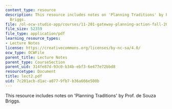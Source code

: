 ```yaml
---
content_type: resource
description: This resource includes notes on 'Planning Traditions' by Prof. de Souza
  Briggs.
file: /ol-ocw-studio-app/courses/11-201-gateway-planning-action-fall-2005/7c201acbd1aca0779fb7b36a666e500b_lect2.pdf
file_size: 52359
file_type: application/pdf
learning_resource_types:
- Lecture Notes
license: https://creativecommons.org/licenses/by-nc-sa/4.0/
ocw_type: OCWFile
parent_title: Lecture Notes
parent_type: CourseSection
parent_uid: 314fe87d-93c0-b34b-ebf3-6e477e72bbd8
resourcetype: Document
title: lect2.pdf
uid: 7c201acb-d1ac-a077-9fb7-b36a666e500b
---
```

This resource includes notes on 'Planning Traditions' by Prof. de Souza Briggs.